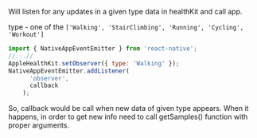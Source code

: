 Will listen for any updates in a given type data in healthKit and call app.

type - one of the `['Walking', 'StairClimbing', 'Running', 'Cycling', 'Workout']`
```javascript 1.8
import { NativeAppEventEmitter } from 'react-native';
//...//
AppleHealthKit.setObserver({ type: 'Walking' });
NativeAppEventEmitter.addListener(
      'observer',
      callback
    );
```

So, callback would be call when new data of given type appears. When it happens, in order to get new info
need to call getSamples() function with proper arguments. 

